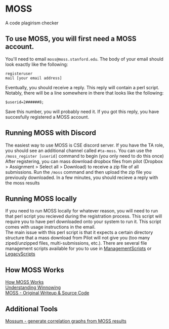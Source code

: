 # MOSS 
A code plagirism checker

## To use MOSS, you will first need a MOSS account.
You'll need to email `moss@moss.stanford.edu`. The body of your email
should look exactly like the following:
```
registeruser
mail [your email address]
```
Eventually, you should receive a reply. This reply will contain a perl script. 
Notably, there will be a line somewhere in there that looks like the following:
```
$userid=2######8;
```
Save this number, you will probably need it. If you got this reply, you have
succesfully registered a MOSS account.

## Running MOSS with Discord
The easiest way to use MOSS is CSE discord server. If you have the TA role, you 
should see an additional channel called `#ta-moss`. You can use the 
`/moss_register [userid]` command to begin (you only need to do this once)
After registering, you can mass download dropbox files from pilot 
(Dropbox > Assignment > Select all > Download) to receive a zip file of all submissions.
Run the `/moss` command and then upload the zip file you previously downloaded. In a few minutes,
you should recieve a reply with the moss results


## Running MOSS locally
If you need to run MOSS locally for whatever reason, you will need to run that 
perl script you recieved during the registration process. 
This script will require you to have perl downloaded onto your system to run it. This script comes with usage instructions in the email.
<br/>
The main issue with this perl script is that it expects a certain directory structure that a mass download from Pilot
will not give you (too many ziped/unzipped files, multi-submissions, etc.). There are several file management scripts available for you to use
in [ManagementScripts](./ManagementScript) or [LegacyScripts](./LegacyScripts)

## How MOSS Works

[How MOSS Works](https://yangdanny97.github.io/blog/2019/05/03/MOSS)  
[Understanding Winnowing](https://theory.stanford.edu/~aiken/publications/papers/sigmod03.pdf)  
[MOSS - Original Writeup & Source Code](https://github.com/RobYang1024/OCaMOSS/blob/master/3110%20Final%20Project%20Writeup.pdf)  

## Additional Tools

[Mossum - generate correlation graphs from MOSS results](https://github.com/hjalti/mossum)
